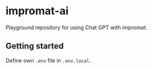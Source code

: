 # impromat-ai

Playground repository for using Chat GPT with impromat.

## Getting started

Define own `.env` file in `.env.local`.